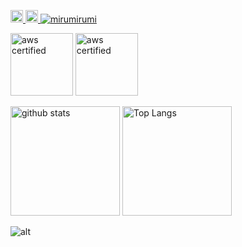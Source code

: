<p align="left">
  <a href="http://twitter.com/milmemo_net">
    <img height="20" src="https://img.shields.io/twitter/follow/milmemo_net?label=Twitter%20Follower&logo=twitter&style=flat&color=blue" />
  </a>
  <a href="https://github.com/mirumirumi">
    <img height="20" src="https://img.shields.io/github/stars/mirumirumi?color=orange&label=GitHub%20stars&logo=github&logo_color=orange" />
  </a>
  <a href="https://github.com/mirumirumi/">
    <img src="https://komarev.com/ghpvc/?username=mirumirumi&color=orange&logo=github" alt="mirumirumi" />
  </a>

  <!--
  <a href="https://zenn.dev/mirumi">
    <img height="20" src="https://zenn.badge.nikaera.com/s/mirumi/likes" />
  </a>
  <a href="https://zenn.dev/mirumi">
    <img height="20" src="https://zenn.badge.nikaera.com/s/mirumi/followers" />
  </a>
  -->
</p>

<p align="left">
  <img alt="aws certified" height="99.9px" src="https://images.credly.com/images/598f6ac6-2dbd-4394-8ae4-943b2f4c43ea/AWS-Developer-Associate-2020.png" />
  <img alt="aws certified" height="99.9px" src="https://images.credly.com/images/ee741c0c-3d57-48e0-82e0-699a2170aa50/AWS-Security-Specialty-2020.png" />
</p>

<p align="left">
  <img alt="github stats" height="175px" src="https://github-readme-stats.vercel.app/api?username=mirumirumi&count_private=true&show_icons=true&title_color=f08216&icon_color=f08216" />
  <img alt="Top Langs" height="175px" src="https://github-readme-stats.vercel.app/api/top-langs/?username=mirumirumi&layout=compact&count_private=true&show_icons=true&title_color=495b71&hide=html,css,javascript,visual+basic+.net,vue,scss,powershell,php,vbscript,batchfile" />
</p>

![alt](https://github-readme-stats.vercel.app/api?username=mirumirumi&count_private=true&show_icons=true&title_color=f08216&icon_color=f08216&theme=slateorange#gh-dark-mode-only)
